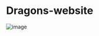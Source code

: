 # Dragons-website
![image](https://github.com/fumzy123/Dragons-website/assets/25962091/284f1a27-1f5f-4f10-ab0e-c99831d20683)
